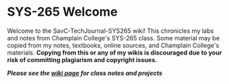 # SYS-265 Welcome
Welcome to the SavC-TechJournal-SYS265 wiki! This chronicles my labs and notes from Champlain College's SYS-265 class. Some material may be copied from my notes, textbooks, online sources, and Champlain College's materials. **Copying from this or any of my wikis is discouraged due to your risk of committing plagiarism and copyright issues.** 

***Please see the [wiki page](https://github.com/savannahc502/SavC-TechJournal-SYS265/wiki) for class notes and projects***
